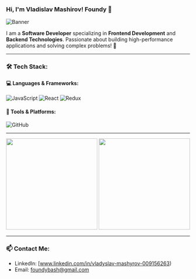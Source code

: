 ### Hi, I'm Vladislav Mashirov! Foundy 👋

![Banner](https://user-images.githubusercontent.com/yourusername/banner-image.gif)

I am a **Software Developer** specializing in **Frontend Development** and **Backend Technologies**. Passionate about building high-performance applications and solving complex problems! 🚀

---

### 🛠️ Tech Stack:

#### 💻 Languages & Frameworks:
![JavaScript](https://img.shields.io/badge/JavaScript-F7DF1E?style=for-the-badge&logo=javascript&logoColor=black)
![React](https://img.shields.io/badge/React-20232A?style=for-the-badge&logo=react&logoColor=61DAFB)
![Redux](https://img.shields.io/badge/Redux-764ABC?style=for-the-badge&logo=redux&logoColor=white)


#### 🔧 Tools & Platforms:
![GitHub](https://img.shields.io/badge/GitHub-181717?style=for-the-badge&logo=github&logoColor=white)

---



<img src="https://media.giphy.com/media/Y1Zr4JpT2DTLy/giphy.gif" width="250"> <img src="https://media.giphy.com/media/13HgwGsXF0aiGY/giphy.gif" width="250">

---

### 📫 Contact Me:
- LinkedIn: [www.linkedin.com/in/vladyslav-mashyrov-009156263)
- Email: foundybash@gmail.com
